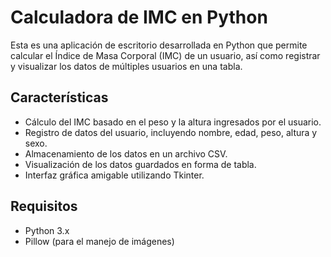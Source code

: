 

# Calculadora de IMC en Python

Esta es una aplicación de escritorio desarrollada en Python que permite calcular el Índice de Masa Corporal (IMC) de un usuario, así como registrar y visualizar los datos de múltiples usuarios en una tabla.

## Características

- Cálculo del IMC basado en el peso y la altura ingresados por el usuario.
- Registro de datos del usuario, incluyendo nombre, edad, peso, altura y sexo.
- Almacenamiento de los datos en un archivo CSV.
- Visualización de los datos guardados en forma de tabla.
- Interfaz gráfica amigable utilizando Tkinter.

## Requisitos

- Python 3.x
- Pillow (para el manejo de imágenes)
